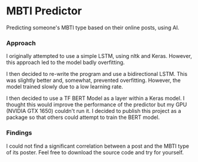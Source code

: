 # MBTI Predictor
Predicting someone's MBTI type based on their online posts, using AI.

### Approach
I originally attempted to use a simple LSTM, using nltk and Keras. However, this approach led to the model badly overfitting.

I then decided to re-write the program and use a bidirectional LSTM. This was slightly better and, somewhat, prevented overfitting. However, the model trained slowly due to a low learning rate.

I then decided to use a TF BERT Model as a layer within a Keras model. I thought this would improve the performance of the predictor but my GPU (NVIDIA GTX 1650) couldn't run it. I decided to publish this project as a package so that others could attempt to train the BERT model.

### Findings
I could not find a significant correlation between a post and the MBTI type of its poster.
Feel free to download the source code and try for yourself.
